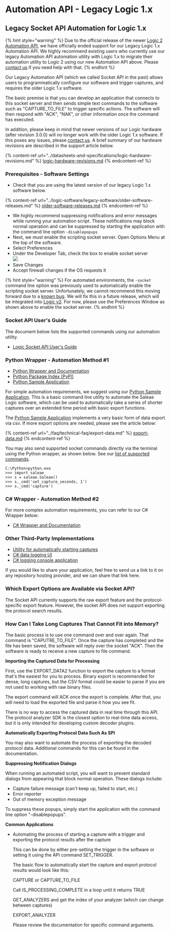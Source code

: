 # Automation API - Legacy Logic 1.x

## Legacy Socket API Automation for Logic 1.x

{% hint style="warning" %}
Due to the official release of the newer [Logic 2 Automation API](https://www.saleae.com/automation/), we have officially ended support for our Legacy Logic 1.x Automation API. We highly recommend existing users who currently use our legacy Automation API automation utility with Logic 1.x to migrate their automation utility to Logic 2 using our new Automation API above. Please [contact us](https://contact.saleae.com/hc/en-us/requests/new) if you need help with that.
{% endhint %}

Our Legacy Automation API (which we called Socket API in the past) allows users to programmatically configure our software and trigger captures, and requires the older Logic 1.x software.&#x20;

The basic premise is that you can develop an application that connects to this socket server and then sends simple text commands to the software such as "CAPTURE\_TO\_FILE" to trigger specific actions. The software will then respond with "ACK", "NAK", or other information once the command has executed.

In addition, please keep in mind that newer versions of our Logic hardware (after revision 3.0.0) will no longer work with the older Logic 1.x software. If this poses any issues, please [contact us](https://contact.saleae.com/hc/en-us/requests/new). A brief summary of our hardware revisions are described in the support article below.

{% content-ref url="../datasheets-and-specifications/logic-hardware-revisions.md" %}
[logic-hardware-revisions.md](../datasheets-and-specifications/logic-hardware-revisions.md)
{% endcontent-ref %}

### Prerequisites - Software Settings

* Check that you are using the latest version of our legacy Logic 1.x software below.

{% content-ref url="../logic-software/legacy-software/older-software-releases.md" %}
[older-software-releases.md](../logic-software/legacy-software/older-software-releases.md)
{% endcontent-ref %}

* We highly recommend suppressing notifications and error messages while running your automation script. These notifications may block normal operation and can be suppressed by starting the application with the command line option `-disablepopups`&#x20;
* Next, we must enable the scripting socket server. Open Options Menu at the top of the software.
* Select Preferences
* Under the Developer Tab, check the box to enable socket server\
  &#x20;![](https://trello-attachments.s3.amazonaws.com/5615390cb22fd44d4ccedc6f/396x306/67677307eaf2bd57d85b18c834c92149/check\_box.png)
* Save Changes
* Accept firewall changes if the OS requests it

{% hint style="warning" %}
For automated environments, the `-socket` command line option was previously used to automatically enable the scripting socket server. Unfortunately, we cannot recommend this moving forward due to a [known bug](https://github.com/saleae/SaleaeSocketApi/issues/14#issuecomment-656691914). We will fix this in a future release, which will be integrated into [Logic v2](https://discuss.saleae.com/). For now, please use the Preferences Window as shown above to enable the socket server.
{% endhint %}

### Socket API User's Guide

The document below lists the supported commands using our automation utility.

* [Logic Socket API User's Guide](https://github.com/saleae/SaleaeSocketApi/blob/master/Doc/Logic%20Socket%20API%20Users%20Guide.md)

### Python Wrapper - Automation Method #1

* [Python Wrapper and Documentation](https://github.com/ppannuto/python-saleae)
* [Python Package Index (PyPI)](https://pypi.org/project/saleae/)
* [Python Sample Application](https://github.com/saleae/python-saleae-cli)

For simple automation requirements, we suggest using our [Python Sample Application](https://github.com/saleae/python-saleae-cli). This is a basic command line utility to automate the Saleae Logic software, which can be used to automatically take a series of shorter captures over an extended time period with basic export functions.

The [Python Sample Application](https://github.com/saleae/python-saleae-cli) implements a very basic form of data export via csv. If more export options are needed, please see the article below:

{% content-ref url="../faq/technical-faq/export-data.md" %}
[export-data.md](../faq/technical-faq/export-data.md)
{% endcontent-ref %}

You may also send supported socket commands directly via the terminal using the Python wrapper, as shown below. See our [list of supported commands](https://github.com/saleae/SaleaeSocketApi/blob/master/Doc/Logic%20Socket%20API%20Users%20Guide.md).

```
C:\Python>python.exe
>>> import saleae
>>> s = saleae.Saleae()
>>> s._cmd('set_capture_seconds, 1')
>>> s._cmd('capture')
```

### C# Wrapper - Automation Method #2

For more complex automation requirements, you can refer to our C# Wrapper below:

* [C# Wrapper and Documentation](https://github.com/saleae/SaleaeSocketApi)

### Other Third-Party Implementations

* [Utility for automatically starting captures](https://discuss.saleae.com/t/trigger-capture-from-command-line/297)
* [C# data logging UI](https://github.com/quarkng/SaleaeLogger)
* [C# logging console application](https://github.com/DuckPaddle/LumberJack-for-Saleae)

If you would like to share your application, feel free to send us a link to it on any repository hosting provider, and we can share that link here.

### Which Export Options are Available via Socket API?

The Socket API currently supports the raw export feature and the protocol-specific export feature. However, the socket API does not support exporting the protocol search results.

### How Can I Take Long Captures That Cannot Fit into Memory?&#x20;

The basic process is to use one command over and over again. That command is "CAPUTRE\_TO\_FILE". Once the capture has completed and the file has been saved, the software will reply over the socket "ACK". Then the software is ready to receive a new capture to file command.

**Importing the Captured Data for Processing**

First, use the EXPORT\_DATA2 function to export the capture to a format that's the easiest for you to process. Binary export is recommended for dense, long captures, but the CSV format could be easier to parse if you are not used to working with raw binary files.

The export command will ACK once the export is complete. After that, you will need to load the exported file and parse it how you see fit.

There is no way to access the captured data in real time through this API. The protocol analyzer SDK is the closest option to real-time data access, but it is only intended for developing custom decoder plugins.

**Automatically Exporting Protocol Data Such As SPI**

You may also want to automate the process of exporting the decoded protocol data. Additional commands for this can be found in the documentation.

**Suppressing Notification Dialogs**

When running an automated script, you will want to prevent standard dialogs from appearing that block normal operation. These dialogs include:

* Capture failure message (can't keep up, failed to start, etc.)
* Error reporter
* Out of memory exception message

To suppress these popups, simply start the application with the command line option "-disablepopups".

**Common Applications**

*   Automating the process of starting a capture with a trigger and exporting the protocol results after the capture

    &#x20; This can be done by either pre-setting the trigger in the software or setting it using the API command SET\_TRIGGER.

    &#x20; The basic flow to automatically start the capture and export protocol results would look like this:

    &#x20; CAPTURE or CAPTURE\_TO\_FILE

    &#x20; Call IS\_PROCESSING\_COMPLETE in a loop until it returns TRUE

    &#x20; GET\_ANALYZERS and get the index of your analyzer (which can change between captures)

    &#x20; EXPORT\_ANALYZER&#x20;

    &#x20; Please review the documentation for specific command arguments.

